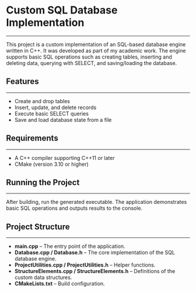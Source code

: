 # Custom SQL Database Implementation

---

This project is a custom implementation of an SQL-based database engine written in C++. It was developed as part of my academic work. The engine supports basic SQL operations such as creating tables, inserting and deleting data, querying with SELECT, and saving/loading the database.

## Features

---

- Create and drop tables
- Insert, update, and delete records
- Execute basic SELECT queries
- Save and load database state from a file

## Requirements

---

- A C++ compiler supporting C++11 or later
- CMake (version 3.10 or higher)


## Running the Project

---

After building, run the generated executable. The application demonstrates basic SQL operations and outputs results to the console.

## Project Structure

---

- **main.cpp** – The entry point of the application.
- **Database.cpp / Database.h** – The core implementation of the SQL database engine.
- **ProjectUtilities.cpp / ProjectUtilities.h** – Helper functions.
- **StructureElements.cpp / StructureElements.h** – Definitions of the custom data structures.
- **CMakeLists.txt** – Build configuration.
